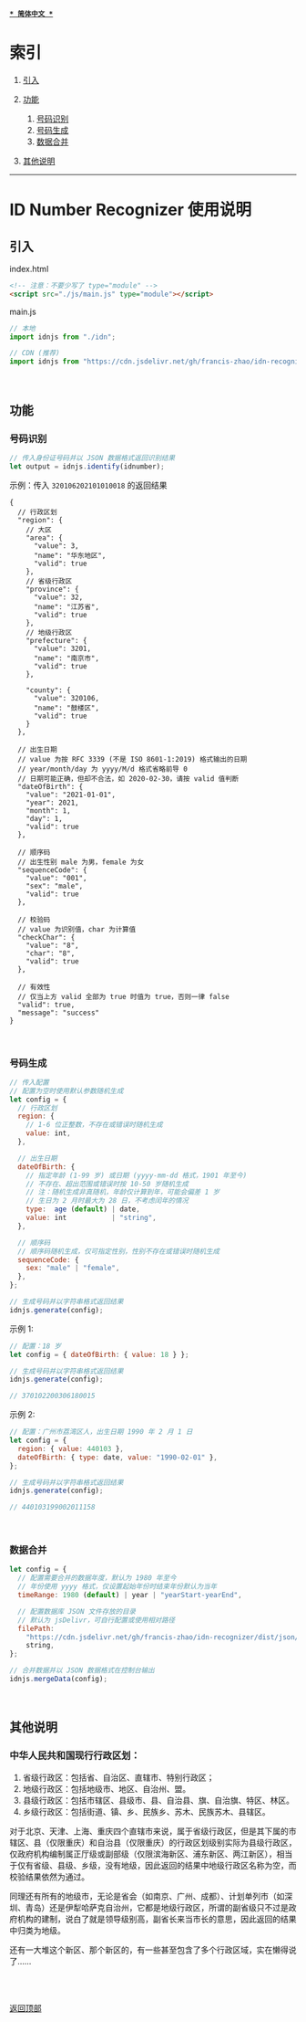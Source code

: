 [<kbd>**`* 简体中文 *`**</kbd>](https://github.com/francis-zhao/idn-recognizer/tree/master/src/js#readme "读我")

<h1 id="index">索引</h1>

1. [引入](#引入)

2. [功能](#功能)

   1. [号码识别](#号码识别)
   2. [号码生成](#号码生成)
   3. [数据合并](#数据合并)

3. [其他说明](#其他说明)

---

# ID Number Recognizer 使用说明

## 引入

index.html

```html
<!-- 注意：不要少写了 type="module" -->
<script src="./js/main.js" type="module"></script>
```

main.js

```javascript
// 本地
import idnjs from "./idn";

// CDN (推荐)
import idnjs from "https://cdn.jsdelivr.net/gh/francis-zhao/idn-recognizer/dist/js/idn.min";
```

<br>

## 功能

### 号码识别

```javascript
// 传入身份证号码并以 JSON 数据格式返回识别结果
let output = idnjs.identify(idnumber);
```

示例：传入 `320106202101010018` 的返回结果

```jsonc
{
  // 行政区划
  "region": {
    // 大区
    "area": {
      "value": 3,
      "name": "华东地区",
      "valid": true
    },
    // 省级行政区
    "province": {
      "value": 32,
      "name": "江苏省",
      "valid": true
    },
    // 地级行政区
    "prefecture": {
      "value": 3201,
      "name": "南京市",
      "valid": true
    },

    "county": {
      "value": 320106,
      "name": "鼓楼区",
      "valid": true
    }
  },

  // 出生日期
  // value 为按 RFC 3339 (不是 ISO 8601-1:2019) 格式输出的日期
  // year/month/day 为 yyyy/M/d 格式省略前导 0
  // 日期可能正确，但却不合法，如 2020-02-30，请按 valid 值判断
  "dateOfBirth": {
    "value": "2021-01-01",
    "year": 2021,
    "month": 1,
    "day": 1,
    "valid": true
  },

  // 顺序码
  // 出生性别 male 为男，female 为女
  "sequenceCode": {
    "value": "001",
    "sex": "male",
    "valid": true
  },

  // 校验码
  // value 为识别值，char 为计算值
  "checkChar": {
    "value": "8",
    "char": "8",
    "valid": true
  },

  // 有效性
  // 仅当上方 valid 全部为 true 时值为 true，否则一律 false
  "valid": true,
  "message": "success"
}
```

<br>

### 号码生成

```javascript
// 传入配置
// 配置为空时使用默认参数随机生成
let config = {
  // 行政区划
  region: {
    // 1-6 位正整数，不存在或错误时随机生成
    value: int,
  },

  // 出生日期
  dateOfBirth: {
    // 指定年龄 (1-99 岁) 或日期 (yyyy-mm-dd 格式，1901 年至今)
    // 不存在、超出范围或错误时按 10-50 岁随机生成
    // 注：随机生成非真随机，年龄仅计算到年，可能会偏差 1 岁
    // 生日为 2 月时最大为 28 日，不考虑闰年的情况
    type:  age (default) | date,
    value: int           | "string",
  },

  // 顺序码
  // 顺序码随机生成，仅可指定性别，性别不存在或错误时随机生成
  sequenceCode: {
    sex: "male" | "female",
  },
};

// 生成号码并以字符串格式返回结果
idnjs.generate(config);
```

示例 1:

```javascript
// 配置：18 岁
let config = { dateOfBirth: { value: 18 } };

// 生成号码并以字符串格式返回结果
idnjs.generate(config);

// 370102200306180015
```

示例 2:

```javascript
// 配置：广州市荔湾区人，出生日期 1990 年 2 月 1 日
let config = {
  region: { value: 440103 },
  dateOfBirth: { type: date, value: "1990-02-01" },
};

// 生成号码并以字符串格式返回结果
idnjs.generate(config);

// 440103199002011158
```

<br>

### 数据合并

```javascript
let config = {
  // 配置需要合并的数据年度，默认为 1980 年至今
  // 年份使用 yyyy 格式，仅设置起始年份时结束年份默认为当年
  timeRange: 1980 (default) | year | "yearStart-yearEnd",

  // 配置数据库 JSON 文件存放的目录
  // 默认为 jsDelivr，可自行配置或使用相对路径
  filePath:
    "https://cdn.jsdelivr.net/gh/francis-zhao/idn-recognizer/dist/json/" (default) |
    string,
};

// 合并数据并以 JSON 数据格式在控制台输出
idnjs.mergeData(config);
```

<br>

## 其他说明

### 中华人民共和国现行行政区划：

1. 省级行政区：包括省、自治区、直辖市、特别行政区；
2. 地级行政区：包括地级市、地区、自治州、盟。
3. 县级行政区：包括市辖区、县级市、县、自治县、旗、自治旗、特区、林区。
4. 乡级行政区：包括街道、镇、乡、民族乡、苏木、民族苏木、县辖区。

对于北京、天津、上海、重庆四个直辖市来说，属于省级行政区，但是其下属的市辖区、县（仅限重庆）和自治县（仅限重庆）的行政区划级别实际为县级行政区，仅政府机构编制属正厅级或副部级（仅限滨海新区、浦东新区、两江新区），相当于仅有省级、县级、乡级，没有地级，因此返回的结果中地级行政区名称为空，而校验结果依然为通过。

同理还有所有的地级市，无论是省会（如南京、广州、成都）、计划单列市（如深圳、青岛）还是伊犁哈萨克自治州，它都是地级行政区，所谓的副省级只不过是政府机构的建制，说白了就是领导级别高，副省长来当市长的意思，因此返回的结果中归类为地级。

还有一大堆这个新区、那个新区的，有一些甚至包含了多个行政区域，实在懒得说了……

<br>
<br>

[<kbd>返回顶部</kbd>](# "返回顶部")

```

```
